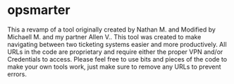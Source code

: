 # opsmarter
This a revamp of a tool originally created by Nathan M. and Modified by Michaell M. and my partner Allen V.. This tool was created to make navigating between two ticketing systems easier and more productively. All URLs in the code are proprietary and require either the proper VPN and/or Credentials to access. Please feel free to use bits and pieces of the code to make your own tools work, just make sure to remove any URLs to prevent errors. 
